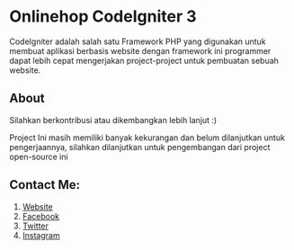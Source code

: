 # Onlinehop CodeIgniter 3

CodeIgniter adalah salah satu Framework PHP yang digunakan untuk membuat aplikasi berbasis website dengan framework ini programmer dapat lebih cepat mengerjakan project-project untuk pembuatan sebuah website.

## About

Silahkan berkontribusi atau dikembangkan lebih lanjut :)

Project Ini masih memiliki banyak kekurangan dan belum dilanjutkan untuk pengerjaannya, silahkan dilanjutkan untuk pengembangan dari project open-source ini

## Contact Me:

1. [Website](https://erwindosianipar.me/)
2. [Facebook](https://facebook.com/erwindoosianipar)
3. [Twitter](https://twitter.com/erwindosianipar)
4. [Instagram](https://www.instagram.com/erwindosianipar)
